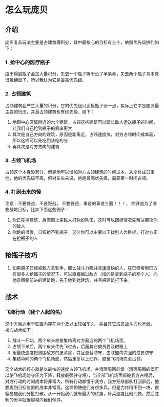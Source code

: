 # 怎么玩庞贝

## 介绍
庞贝复苏玩法主要是占建筑得积分，其中最核心的目标有三个，依照优先级排列如下：

### 1. 抢中心的医疗瓶子

由于得到瓶子会加大量积分，失去一个瓶子等于没了半条命，失去两个瓶子基本就很难翻盘了，所以我认为它是最高优先级。

### 2. 占领建筑

占领建筑会产生大量的积分，它的优先级只比抢瓶子弱一点，实际上它才是庞贝最主要的玩法，并且占领建筑也有优先级，如下：

  1. 地图中心区域附近的六个建筑，占领这些建筑可以延长敌人运送瓶子的时间，让我们自己抢到瓶子的机率更大
  2. 其次是自己方向的建筑，原因是距离近，占领速度快，对方占领时间成本高，所以这样可以先吃到该吃的分
  3. 再其次是对方方向的建筑

### 3. 占领飞机场

占领这个本身没有分，但是他可以增加对方占领建筑的时间成本，从全体成员来他，他的优先级不高，但对车头来说，他是最高优先级，需要第一时间占领。

### 4. 打刷出来的怪

注意：不要野战，不要野战， 不要野战，重要的事说三遍！！！， 除非是为了某些战略目标，比如下面这些例子：

1.  你正在抢建筑，后面围上来敌人打你的队伍，这时可以跟据情况先解决围攻你的敌人
2.  你跑的很慢，自知抢不到瓶子，这时你可以主要以干扰别人为目标，打对方正在抢瓶子的人

## 抢瓶子技巧
1. 如果瓶子已经被敌方拿到手，那么战斗力强并且速度快的人，在已经看到已方有很多人抢瓶子的情况下，可以直接越过敌方（指的是拿到瓶子的那个人）向他意图要前进的建筑跑，先于他到达建筑，并且把建筑打下来。

## 战术
### 飞鹰行动（我个人起的名）  
这个方案适用于联盟内存在两个及以上较强车头，并且其它成员战斗力也不弱。
核心战术如下：
1. 战斗一开始，两个车头直接集结离对方最近的两个飞机场面。
2. 占领下来后，两个车头优先飞过去，后面其它成员要及时跟上
3. 用最快速度把周围敌方的堡清除，并且更替防守，由联盟内次强的成员防守
4. 集结中间的两个飞机场面，然后重复以上动作，直至飞机场完全占领。

这个战术的核心就是以最快的速度占领飞机场，并清理周围的堡（清理周围的堡可以使飞机场防守压力下降，释放最强驻守将），当全部飞机场面都被我方占领后，对方行动的时间成本将非常大，所有行动都慢于我方，我方把敌部队打回家后，他要再到目标位置的成本非常高，这样即使他们有很多兵，但是力作用不到一块，很容易被我们分批打散，从一开始我们就有最大的优势，补兵速度比他们快，然后胜利的天平就很容易向我们倾斜。